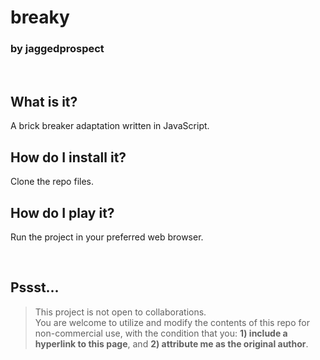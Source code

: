 # breaky
### by jaggedprospect  
<p>&nbsp</p>

## What **is** it?
A brick breaker adaptation written in JavaScript.

## How do I **install** it?

Clone the repo files.

## How do I **play** it?
Run the project in your preferred web browser.
<p>&nbsp</p>

## Pssst...
> This project is not open to collaborations.  
You are welcome to utilize and modify the contents of this repo for non-commercial use, with the condition that you: **1) include a hyperlink to this page**, and **2) attribute me as the original author**.  